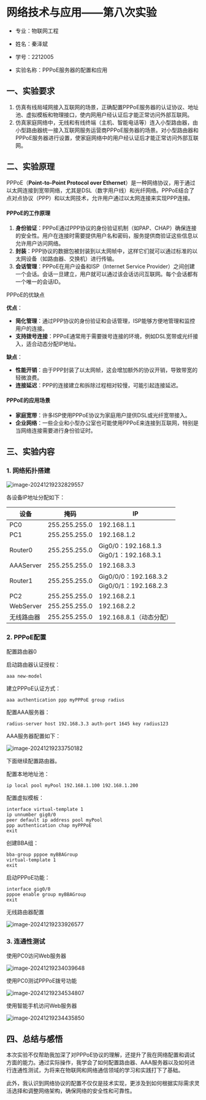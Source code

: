 # 网络技术与应用——第八次实验

- 专业：物联网工程
- 姓名：秦泽斌
- 学号：2212005

- 实验名称：PPPoE服务器的配置和应用

## 一、实验要求

1. 仿真有线局域网接入互联网的场景，正确配置PPPoE服务器的认证协议、地址池、虚拟模板和物理接口，使内网用户经认证后才能正常访问外部互联网。
2. 仿真家庭网络中，无线和有线终端（主机、智能电话等）连入小型路由器，由小型路由器统一接入互联网服务运营商PPPoE服务器的场景。对小型路由器和PPPoE服务器进行设置，使家庭网络中的用户经认证后才能正常访问外部互联网。

## 二、实验原理

PPPoE（**Point-to-Point Protocol over Ethernet**）是一种网络协议，用于通过以太网连接到宽带网络，尤其是DSL（数字用户线）和光纤网络。PPPoE结合了点对点协议（PPP）和以太网技术，允许用户通过以太网连接来实现PPP连接。

#### PPPoE的工作原理

1. **身份验证**：PPPoE通过PPP协议的身份验证机制（如PAP、CHAP）确保连接的安全性。用户在连接时需要提供用户名和密码，服务提供商验证这些信息以允许用户访问网络。
2. **封装**：PPP协议的数据包被封装到以太网帧中，这样它们就可以通过标准的以太网设备（如路由器、交换机）进行传输。
3. **会话管理**：PPPoE在用户设备和ISP（Internet Service Provider）之间创建一个会话。会话一旦建立，用户就可以通过该会话访问互联网。每个会话都有一个唯一的会话ID。

PPPoE的优缺点

**优点**：

- **简化管理**：通过PPP协议的身份验证和会话管理，ISP能够方便地管理和监控用户的连接。
- **支持拨号连接**：PPPoE通常用于需要拨号连接的环境，例如DSL宽带或光纤接入，适合动态分配IP地址。

**缺点**：

- **性能开销**：由于PPP封装了以太网帧，这会增加额外的协议开销，导致带宽的轻微浪费。
- **连接延迟**：PPP的连接建立和拆除过程相对较慢，可能引起连接延迟。

#### PPPoE的应用场景

- **家庭宽带**：许多ISP使用PPPoE协议为家庭用户提供DSL或光纤宽带接入。
- **企业网络**：一些企业和小型办公室也可能使用PPPoE来连接到互联网，特别是当网络连接需要进行身份验证时。

## 三、实验内容

### 1. 网络拓扑搭建

![image-20241219232829557](C:\Users\ZZB\Desktop\assets\image-20241219232829557.png)

各设备IP地址分配如下：

| 设备       | 掩码          | IP                                               |
| ---------- | ------------- | ------------------------------------------------ |
| PC0        | 255.255.255.0 | 192.168.1.1                                      |
| PC1        | 255.255.255.0 | 192.168.1.2                                      |
| Router0    | 255.255.255.0 | Gig0/0：192.168.1.3 <br />Gig0/1：192.168.3.1    |
| AAAServer  | 255.255.255.0 | 192.168.3.3                                      |
| Router1    | 255.255.255.0 | Gig0/0/0：192.168.3.2<br />Gig0/0/1：192.168.2.3 |
| PC2        | 255.255.255.0 | 192.168.2.1                                      |
| WebServer  | 255.255.255.0 | 192.168.2.2                                      |
| 无线路由器 | 255.255.255.0 | 192.168.8.1（动态分配）                          |

### 2. PPPoE配置

配置路由器0

启动路由器认证授权：

```
aaa new-model
```

建立PPPoE认证方式：

```
aaa authentication ppp myPPPoE group radius
```

配置AAA服务器：

```
radius-server host 192.168.3.3 auth-port 1645 key radius123
```

AAA服务器配置如下：

![image-20241219233750182](C:\Users\ZZB\Desktop\assets\image-20241219233750182.png)

下面继续配置路由器。

配置本地地址池：

```
ip local pool myPool 192.168.1.100 192.168.1.200
```

配置虚拟模板：

```
interface virtual-template 1
ip unnumber gig0/0
peer default ip address pool myPool
ppp authentication chap myPPPoE
exit
```

创建BBA组：

```
bba-group pppoe myBBAGroup
virtual-template 1
exit
```

启动PPPoE功能：

```she;;
interface gig0/0
pppoe enable group myBBAGroup
exit
```

无线路由器配置

![image-20241219233926577](C:\Users\ZZB\Desktop\assets\image-20241219233926577.png)

### 3. 连通性测试

使用PC0访问Web服务器

![image-20241219234039648](C:\Users\ZZB\Desktop\assets\image-20241219234039648.png)

使用PC0测试PPPoE拨号功能

![image-20241219234534807](C:\Users\ZZB\Desktop\assets\image-20241219234534807.png)

使用智能手机访问Web服务器

![image-20241219234435850](C:\Users\ZZB\Desktop\assets\image-20241219234435850.png)

## 四、总结与感悟

本次实验不仅帮助我加深了对PPPoE协议的理解，还提升了我在网络配置和调试方面的能力。通过实际操作，我学会了如何配置路由器、AAA服务器以及如何进行连通性测试，为将来在物联网和网络通信领域的学习和实践打下了基础。

此外，我认识到网络协议的配置不仅仅是技术实现，更涉及到如何根据实际需求灵活选择和调整网络架构，确保网络的安全性和可靠性。